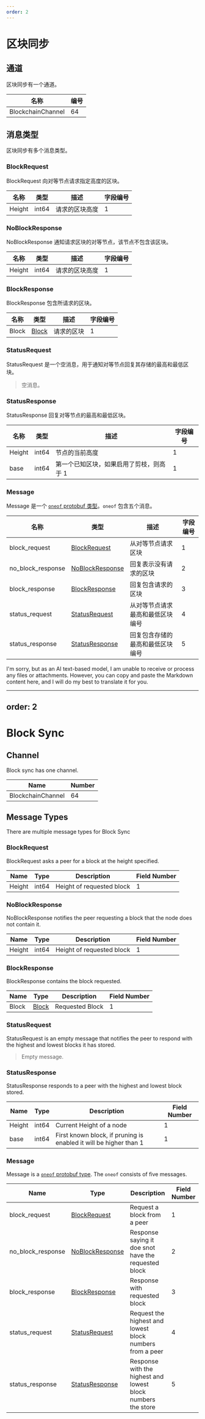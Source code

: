 ```yaml
---
order: 2
---
```


# 区块同步

## 通道

区块同步有一个通道。

| 名称               | 编号 |
|-------------------|--------|
| BlockchainChannel | 64     |

## 消息类型

区块同步有多个消息类型。

### BlockRequest

BlockRequest 向对等节点请求指定高度的区块。

| 名称    | 类型   | 描述                     | 字段编号 |
|--------|-------|-------------------------|--------------|
| Height | int64 | 请求的区块高度           | 1            |

### NoBlockResponse

NoBlockResponse 通知请求区块的对等节点，该节点不包含该区块。

| 名称    | 类型   | 描述                     | 字段编号 |
|--------|-------|-------------------------|--------------|
| Height | int64 | 请求的区块高度           | 1            |

### BlockResponse

BlockResponse 包含所请求的区块。

| 名称   | 类型                                         | 描述           | 字段编号 |
|-------|----------------------------------------------|---------------|--------------|
| Block | [Block](../../core/data_structures.md#block) | 请求的区块     | 1            |

### StatusRequest

StatusRequest 是一个空消息，用于通知对等节点回复其存储的最高和最低区块。

> 空消息。

### StatusResponse

StatusResponse 回复对等节点的最高和最低区块。

| 名称    | 类型   | 描述                                                       | 字段编号 |
|--------|-------|-----------------------------------------------------------|--------------|
| Height | int64 | 节点的当前高度                                             | 1            |
| base   | int64 | 第一个已知区块，如果启用了剪枝，则高于 1                    | 1            |

### Message

Message 是一个 [`oneof` protobuf 类型](https://developers.google.com/protocol-buffers/docs/proto#oneof)。`oneof` 包含五个消息。

| 名称              | 类型                             | 描述                                                  | 字段编号 |
|-------------------|----------------------------------|------------------------------------------------------|--------------|
| block_request     | [BlockRequest](#blockrequest)    | 从对等节点请求区块                                    | 1            |
| no_block_response | [NoBlockResponse](#noblockresponse) | 回复表示没有请求的区块                               | 2            |
| block_response    | [BlockResponse](#blockresponse)   | 回复包含请求的区块                                    | 3            |
| status_request    | [StatusRequest](#statusrequest)   | 从对等节点请求最高和最低区块编号                      | 4            |
| status_response   | [StatusResponse](#statusresponse)  | 回复包含存储的最高和最低区块编号                      | 5            |

I'm sorry, but as an AI text-based model, I am unable to receive or process any files or attachments. However, you can copy and paste the Markdown content here, and I will do my best to translate it for you.


---
order: 2
---

# Block Sync

## Channel

Block sync has one channel.

| Name              | Number |
|-------------------|--------|
| BlockchainChannel | 64     |

## Message Types

There are multiple message types for Block Sync

### BlockRequest

BlockRequest asks a peer for a block at the height specified.

| Name   | Type  | Description               | Field Number |
|--------|-------|---------------------------|--------------|
| Height | int64 | Height of requested block | 1            |

### NoBlockResponse

NoBlockResponse notifies the peer requesting a block that the node does not contain it.

| Name   | Type  | Description               | Field Number |
|--------|-------|---------------------------|--------------|
| Height | int64 | Height of requested block | 1            |

### BlockResponse

BlockResponse contains the block requested.

| Name  | Type                                         | Description     | Field Number |
|-------|----------------------------------------------|-----------------|--------------|
| Block | [Block](../../core/data_structures.md#block) | Requested Block | 1            |

### StatusRequest

StatusRequest is an empty message that notifies the peer to respond with the highest and lowest blocks it has stored.

> Empty message.

### StatusResponse

StatusResponse responds to a peer with the highest and lowest block stored.

| Name   | Type  | Description                                                       | Field Number |
|--------|-------|-------------------------------------------------------------------|--------------|
| Height | int64 | Current Height of a node                                          | 1            |
| base   | int64 | First known block, if pruning is enabled it will be higher than 1 | 1            |

### Message

Message is a [`oneof` protobuf type](https://developers.google.com/protocol-buffers/docs/proto#oneof). The `oneof` consists of five messages.

| Name              | Type                             | Description                                                  | Field Number |
|-------------------|----------------------------------|--------------------------------------------------------------|--------------|
| block_request     | [BlockRequest](#blockrequest)    | Request a block from a peer                                  | 1            |
| no_block_response | [NoBlockResponse](#noblockresponse) | Response saying it doe snot have the requested block         | 2            |
| block_response    | [BlockResponse](#blockresponse)   | Response with requested block                                | 3            |
| status_request    | [StatusRequest](#statusrequest)   | Request the highest and lowest block numbers from a peer     | 4            |
| status_response   | [StatusResponse](#statusresponse)  | Response with the highest and lowest block numbers the store | 5            |
